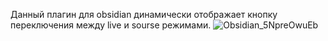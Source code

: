 Данный плагин для obsidian динамически отображает кнопку переключения между live и sourse режимами.
![Obsidian_5NpreOwuEb](https://github.com/user-attachments/assets/e4fe3b91-f5cd-49d6-a1a8-a979c1cd765c)

